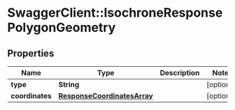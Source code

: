 # SwaggerClient::IsochroneResponsePolygonGeometry

## Properties
Name | Type | Description | Notes
------------ | ------------- | ------------- | -------------
**type** | **String** |  | [optional] 
**coordinates** | [**ResponseCoordinatesArray**](ResponseCoordinatesArray.md) |  | [optional] 


